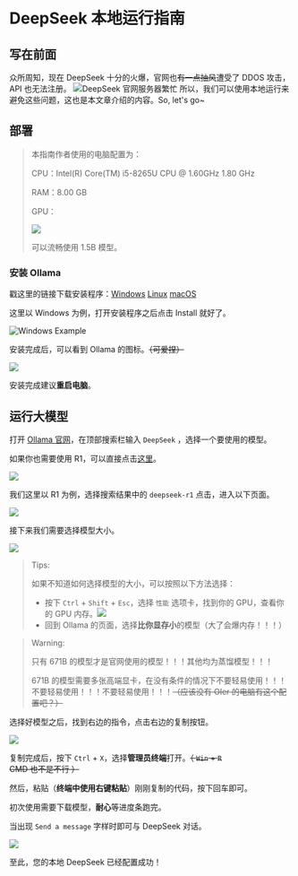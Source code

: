 # DeepSeek 本地运行指南

## 写在前面

众所周知，现在 DeepSeek 十分的火爆，官网也~~有一点抽风~~遭受了 DDOS 攻击，API 也无法注册。
![DeepSeek 官网服务器繁忙](https://cdn.luogu.com.cn/upload/image_hosting/x4zdj8op.png)
所以，我们可以使用本地运行来避免这些问题，这也是本文章介绍的内容。So, let's go~

## 部署

> 本指南作者使用的电脑配置为：
>
> CPU：Intel(R) Core(TM) i5-8265U CPU @ 1.60GHz   1.80 GHz
>
> RAM：8.00 GB
>
> GPU：
>
> ![](https://cdn.luogu.com.cn/upload/image_hosting/4qqxabdj.png)
>
> 可以流畅使用 1.5B 模型。

### 安装 Ollama

戳这里的链接下载安装程序：[Windows](https://ollama.com/download/windows)	[Linux](https://ollama.com/download/linux)	 [macOS](https://ollama.com/download/mac)

这里以 Windows 为例，打开安装程序之后点击 Install 就好了。

![Windows Example](https://cdn.luogu.com.cn/upload/image_hosting/bjznllti.png)

安装完成后，可以看到 Ollama 的图标。~~（可爱捏）~~

![](https://cdn.luogu.com.cn/upload/image_hosting/jpwhhnqv.png)

安装完成建议**重启电脑**。

## 运行大模型

打开 [Ollama 官网](https://ollama.com/library/deepseek-r1)，在顶部搜索栏输入 `DeepSeek` ，选择一个要使用的模型。

如果你也需要使用 R1，可以直接点击[这里](https://ollama.com/library/deepseek-r1)。

![](https://cdn.luogu.com.cn/upload/image_hosting/8g4z2x0y.png)

我们这里以 R1 为例，选择搜索结果中的 `deepseek-r1` 点击，进入以下页面。

![](https://cdn.luogu.com.cn/upload/image_hosting/e8da1cwl.png)

接下来我们需要选择模型大小。

![](https://cdn.luogu.com.cn/upload/image_hosting/57hm42uh.png)

> Tips:
>
> 如果不知道如何选择模型的大小，可以按照以下方法选择：
>
> - 按下 `Ctrl` + `Shift` + `Esc`，选择 `性能` 选项卡，找到你的 GPU，查看你的 GPU 内存。![](https://cdn.luogu.com.cn/upload/image_hosting/x5eshg7v.png)
> - 回到 Ollama 的页面，选择**比你显存小**的模型（大了会爆内存！！！）

> Warning:
>
> 只有 671B 的模型才是官网使用的模型！！！其他均为蒸馏模型！！！
>
> 671B 的模型需要多张高端显卡，在没有条件的情况下不要轻易使用！！！不要轻易使用！！！不要轻易使用！！！~~（应该没有 OIer 的电脑有这个配置吧？）~~

选择好模型之后，找到右边的指令，点击右边的复制按钮。

![](https://cdn.luogu.com.cn/upload/image_hosting/66u87av2.png)

复制完成后，按下 `Ctrl` + `X`，选择**管理员终端**打开。~~（ `Win` + `R` CMD 也不是不行 ）~~

然后，粘贴（**终端中使用右键粘贴**）刚刚复制的代码，按下回车即可。

初次使用需要下载模型，**耐心**等进度条跑完。

当出现 `Send a message` 字样时即可与 DeepSeek 对话。

![](https://cdn.luogu.com.cn/upload/image_hosting/j21if4cq.png)

至此，您的本地 DeepSeek 已经配置成功！

